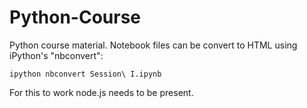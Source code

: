 Python-Course
=============

Python course material. Notebook files can be convert to HTML using iPython's "nbconvert":

```{bash}
ipython nbconvert Session\ I.ipynb
```

For this to work node.js needs to be present.

